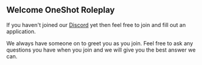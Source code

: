 ## Welcome OneShot Roleplay

If you haven't joined our [Discord](https://discord.gg/wBJRm6X) yet then feel free to join and fill out an application. 

We always have someone on to greet you as you join. Feel free to ask any questions you have when you join and we will give you the best answer we can.
